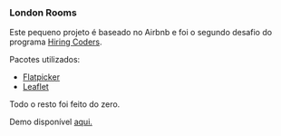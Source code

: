 ### London Rooms
Este pequeno projeto é baseado no Airbnb e foi o segundo desafio do programa [Hiring Coders](https://hiringcoders.gama.academy/).

Pacotes utilizados:

* [Flatpicker](https://flatpickr.js.org/)
* [Leaflet](https://leafletjs.com/)

Todo o resto foi feito do zero.

Demo disponível [aqui.](https://london-rooms.netlify.app/)
